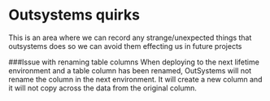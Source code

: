 # Outsystems quirks

This is an area where we can record any strange/unexpected things that outsystems does so we can avoid them effecting us in future projects

###Issue with renaming table columns
When deploying to the next lifetime environment and a table column has been renamed, OutSystems will not rename the column in the next environment. It will create a new column and it will not copy across the data from the original column.